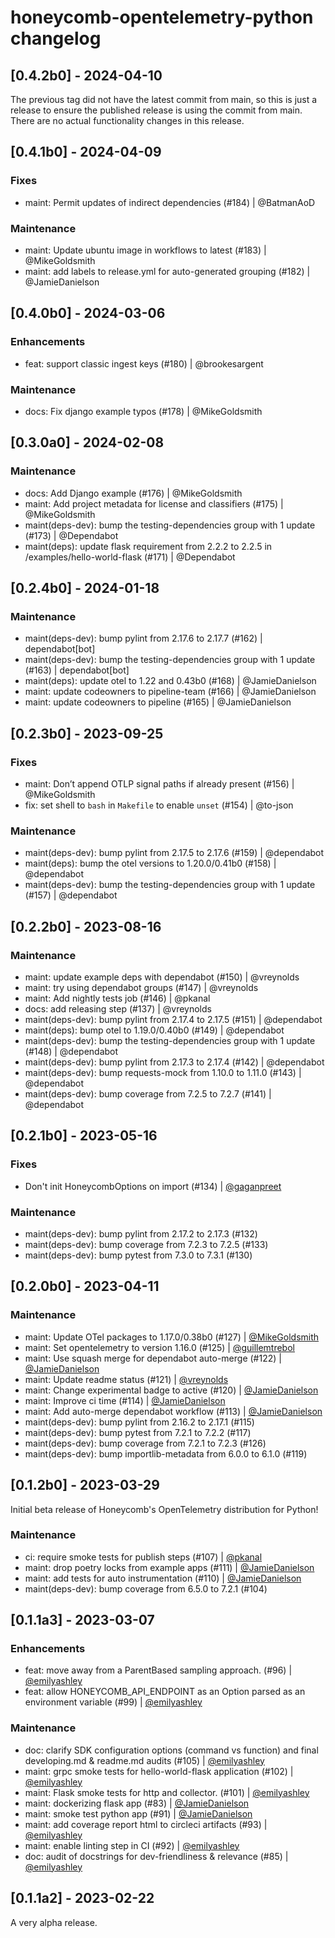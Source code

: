 # honeycomb-opentelemetry-python changelog

## [0.4.2b0] - 2024-04-10

The previous tag did not have the latest commit from main, so this is just a release to ensure the published release is using the commit from main. There are no actual functionality changes in this release.

## [0.4.1b0] - 2024-04-09

### Fixes

- maint: Permit updates of indirect dependencies (#184) | @BatmanAoD

### Maintenance

- maint: Update ubuntu image in workflows to latest (#183) | @MikeGoldsmith
- maint: add labels to release.yml for auto-generated grouping (#182) | @JamieDanielson

## [0.4.0b0] - 2024-03-06

### Enhancements

- feat: support classic ingest keys (#180) | @brookesargent

### Maintenance

- docs: Fix django example typos (#178) | @MikeGoldsmith

## [0.3.0a0] - 2024-02-08

### Maintenance

- docs: Add Django example (#176) | @MikeGoldsmith
- maint: Add project metadata for license and classifiers (#175) | @MikeGoldsmith
- maint(deps-dev): bump the testing-dependencies group with 1 update (#173) | @Dependabot
- maint(deps): update flask requirement from 2.2.2 to 2.2.5 in /examples/hello-world-flask (#171) | @Dependabot

## [0.2.4b0] - 2024-01-18

### Maintenance

- maint(deps-dev): bump pylint from 2.17.6 to 2.17.7 (#162) | dependabot[bot]
- maint(deps-dev): bump the testing-dependencies group with 1 update (#163) | dependabot[bot]
- maint(deps): update otel to 1.22 and 0.43b0 (#168) | @JamieDanielson
- maint: update codeowners to pipeline-team (#166) | @JamieDanielson
- maint: update codeowners to pipeline (#165) | @JamieDanielson

## [0.2.3b0] - 2023-09-25

### Fixes

- maint: Don’t append OTLP signal paths if already present (#156) | @MikeGoldsmith
- fix: set shell to `bash` in `Makefile` to enable `unset` (#154) | @to-json

### Maintenance

- maint(deps-dev): bump pylint from 2.17.5 to 2.17.6 (#159) | @dependabot
- maint(deps): bump the otel versions to 1.20.0/0.41b0 (#158) | @dependabot
- maint(deps-dev): bump the testing-dependencies group with 1 update (#157) | @dependabot

## [0.2.2b0] - 2023-08-16

### Maintenance

- maint: update example deps with dependabot (#150) | @vreynolds
- maint: try using dependabot groups (#147) | @vreynolds
- maint: Add nightly tests job (#146) | @pkanal
- docs: add releasing step (#137) | @vreynolds
- maint(deps-dev): bump pylint from 2.17.4 to 2.17.5 (#151) | @dependabot
- maint(deps): bump otel to 1.19.0/0.40b0 (#149) | @dependabot
- maint(deps-dev): bump the testing-dependencies group with 1 update (#148) | @dependabot
- maint(deps-dev): bump pylint from 2.17.3 to 2.17.4 (#142) | @dependabot
- maint(deps-dev): bump requests-mock from 1.10.0 to 1.11.0 (#143) | @dependabot
- maint(deps-dev): bump coverage from 7.2.5 to 7.2.7 (#141) | @dependabot

## [0.2.1b0] - 2023-05-16

### Fixes

- Don't init HoneycombOptions on import (#134) | [@gaganpreet](https://github.com/gaganpreet)

### Maintenance

- maint(deps-dev): bump pylint from 2.17.2 to 2.17.3 (#132)
- maint(deps-dev): bump coverage from 7.2.3 to 7.2.5 (#133)
- maint(deps-dev): bump pytest from 7.3.0 to 7.3.1 (#130)

## [0.2.0b0] - 2023-04-11

### Maintenance

- maint: Update OTel packages to 1.17.0/0.38b0 (#127) | [@MikeGoldsmith](https://github.com/MikeGoldsmith)
- maint: Set opentelemetry to version 1.16.0 (#125) | [@guillemtrebol](https://github.com/guillemtrebol)
- maint: Use squash merge for dependabot auto-merge (#122) | [@JamieDanielson](https://github.com/JamieDanielson)
- maint: Update readme status (#121) | [@vreynolds](https://github.com/vreynolds)
- maint: Change experimental badge to active (#120) | [@JamieDanielson](https://github.com/JamieDanielson)
- maint: Improve ci time (#114) | [@JamieDanielson](https://github.com/JamieDanielson)
- maint: Add auto-merge dependabot workflow (#113) | [@JamieDanielson](https://github.com/JamieDanielson)
- maint(deps-dev): bump pylint from 2.16.2 to 2.17.1 (#115)
- maint(deps-dev): bump pytest from 7.2.1 to 7.2.2 (#117)
- maint(deps-dev): bump coverage from 7.2.1 to 7.2.3 (#126)
- maint(deps-dev): bump importlib-metadata from 6.0.0 to 6.1.0 (#119)

## [0.1.2b0] - 2023-03-29

Initial beta release of Honeycomb's OpenTelemetry distribution for Python!

### Maintenance

- ci: require smoke tests for publish steps (#107) | [@pkanal](https://github.com/pkanal)
- maint: drop poetry locks from example apps (#111) | [@JamieDanielson](https://github.com/JamieDanielson)
- maint: add tests for auto instrumentation (#110) | [@JamieDanielson](https://github.com/JamieDanielson)
- maint(deps-dev): bump coverage from 6.5.0 to 7.2.1 (#104)

## [0.1.1a3] - 2023-03-07

### Enhancements

- feat: move away from a ParentBased sampling approach. (#96) | [@emilyashley](https://github.com/emilyashley)
- feat: allow HONEYCOMB_API_ENDPOINT as an Option parsed as an environment variable (#99) | [@emilyashley](https://github.com/emilyashley)

### Maintenance

- doc: clarify SDK configuration options (command vs function) and final developing.md & readme.md audits (#105) | [@emilyashley](https://github.com/emilyashley)
- maint: grpc smoke tests for hello-world-flask application (#102) | [@emilyashley](https://github.com/emilyashley)
- maint: Flask smoke tests for http and collector. (#101) | [@emilyashley](https://github.com/emilyashley)
- maint: dockerizing flask app (#83) | [@JamieDanielson](https://github.com/JamieDanielson)
- maint: smoke test python app (#91) | [@JamieDanielson](https://github.com/JamieDanielson)
- maint: add coverage report html to circleci artifacts (#93) | [@emilyashley](https://github.com/emilyashley)
- maint: enable linting step in CI  (#92) | [@emilyashley](https://github.com/emilyashley)
- doc: audit of docstrings for dev-friendliness & relevance (#85) | [@emilyashley](https://github.com/emilyashley)

## [0.1.1a2] - 2023-02-22

A very alpha release.
